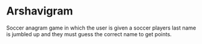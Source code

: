# Arshavigram
Soccer anagram game in which the user is given a soccer players last name is jumbled up and they must guess the correct name to get points.
